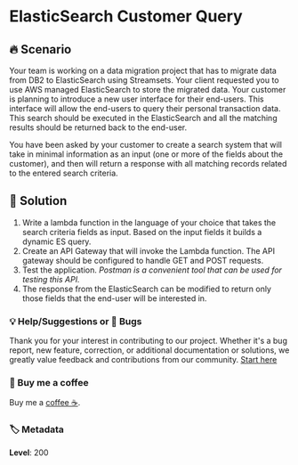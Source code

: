 # ElasticSearch Customer Query

## 🔥 Scenario

Your team is working on a data migration project that has to migrate data from DB2 to ElasticSearch using Streamsets. Your client requested you to use AWS managed ElasticSearch to store the migrated data. Your customer is planning to introduce a new user interface for their end-users. This interface will allow the end-users to query their personal transaction data. This search should be executed in the ElasticSearch  and all the matching results should be returned back to the end-user.

You have been asked by your customer to create a search system that will take in minimal information as an input (one or more of the fields about the customer), and then will return a response with all matching records related to the entered search criteria.

## 💭 Solution

1. Write a lambda function in the language of your choice that takes the search criteria fields as input. Based on the input fields it builds a dynamic ES query.
1. Create an API Gateway that will invoke the Lambda function. The API gateway should be configured to handle GET and POST requests.
1. Test the application.
    _Postman is a convenient tool that can be used for testing this API._
1. The response from the ElasticSearch can be modified to return only those fields that the end-user will be interested in.

### 💡 Help/Suggestions or 🐛 Bugs

Thank you for your interest in contributing to our project. Whether it's a bug report, new feature, correction, or additional documentation or solutions, we greatly value feedback and contributions from our community. [Start here][200]

### 👋 Buy me a coffee

Buy me a [coffee ☕][900].

### 🏷️ Metadata

**Level**: 200

[100]: https://www.udemy.com/course/aws-cloud-development-kit-from-beginner-to-professional/?referralCode=E15D7FB64E417C547579

[200]: https://github.com/miztiik/aws-real-time-use-cases/issues

[900]: https://ko-fi.com/miztiik
